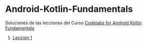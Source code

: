 # Android-Kotlin-Fundamentals

Soluciones de las lecciones del Curso [Codelabs for Android Kotlin Fundamentals](https://developer.android.com/courses/kotlin-android-fundamentals/toc)  

1. [Lección 1](/Lesson1/)

